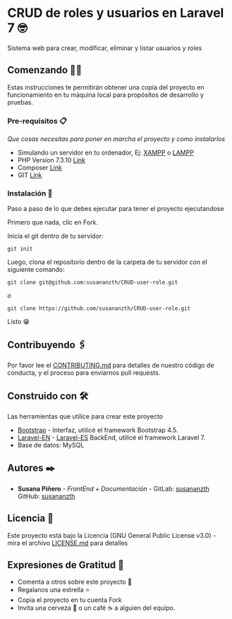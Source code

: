 # CRUD de roles y usuarios en Laravel 7 🤓

Sistema web para crear, modificar, eliminar y listar usuarios y roles

## Comenzando 💪🚀

Estas instrucciones te permitirán obtener una copia del proyecto en funcionamiento en tu máquina local para propósitos de desarrollo y pruebas.

### Pre-requisitos 📋

_Que cosas necesitas para poner en marcha el proyecto y como instalarlos_

* Simulando un servidor en tu ordenador, Ej: [XAMPP](https://www.apachefriends.org/es/index.html) o [LAMPP](https://bitnami.com/stack/lamp/installer)
* PHP Version 7.3.10 [Link](https://www.php.net/manual/es/function.phpversion.php)
* Composer [Link](https://getcomposer.org/download/)
*	GIT [Link](https://git-scm.com/downloads)

### Instalación 🔧

Paso a paso de lo que debes ejecutar para tener el proyecto ejecutandose

Primero que nada, clic en Fork.

Inicia el git dentro de tu servidor:
```
git init
```

Luego, clona el repositorio dentro de la carpeta de tu servidor con el siguiente comando:
```
git clone git@github.com:susananzth/CRUD-user-role.git
```
_o_
```
git clone https://github.com/susananzth/CRUD-user-role.git
```

Listo 😁

## Contribuyendo 🖇️

Por favor lee el [CONTRIBUTING.md](https://github.com/susananzth/CRUD-user-role/blob/master/CONTRIBUTING.md) para detalles de nuestro código de conducta, y el proceso para enviarnos pull requests.

## Construido con 🛠️

Las herramientas que utilice para crear este proyecto

* [Bootstrap](https://getbootstrap.com/docs/4.5/getting-started/introduction/) - Interfaz, utilicé el framework Bootstrap 4.5.
* [Laravel-EN](https://laravel.com/docs/7.x) - [Laravel-ES](https://docs.laraveles.com/docs/5.5) BackEnd, utilicé el framework Laravel 7.
*	Base de datos: MySQL

## Autores ✒️

* **Susana Piñero** - *FrontEnd + Documentación* - GitLab: [susananzth](https://gitlab.com/susananzth) GitHub: [susananzth](https://github.com/susananzth)

## Licencia 📄

Este proyecto está bajo la Licencia (GNU General Public License v3.0) - mira el archivo [LICENSE.md](https://github.com/susananzth/CRUD-user-role/blob/master/LICENSE.md) para detalles

## Expresiones de Gratitud 🎁

* Comenta a otros sobre este proyecto 📢
* Regalanos una estrella ⭐
* Copia el proyecto en tu cuenta Fork
* Invita una cerveza 🍺 o un café ☕ a alguien del equipo.
